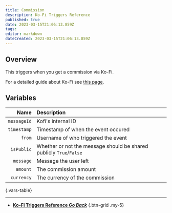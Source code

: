 ```yaml
---
title: Commission
description: Ko-Fi Triggers Reference
published: true
date: 2023-03-15T21:06:13.859Z
tags: 
editor: markdown
dateCreated: 2023-03-15T21:06:13.859Z
---
```


## Overview
This triggers when you get a commission via Ko-Fi.

For a detailed guide about Ko-Fi see [this page](/Integrations/Ko-Fi).

## Variables
Name | Description
----:|:------------
`messageId` | Kofi's internal ID
`timestamp` | Timestamp of when the event occured
`from` | Username of who triggered the event
`isPublic` | Whether or not the message should be shared publicly `True`/`False`
`message` | Message the user left
`amount` | The commission amount
`currency` | The currency of the commission
{.vars-table}

---

- [<i class="mdi mdi-chevron-left"></i>**Ko-Fi Triggers Reference *Go Back***](/Triggers/Ko-Fi)
{.btn-grid .my-5}